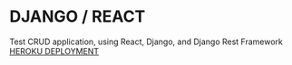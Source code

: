 # DJANGO / REACT
Test CRUD application, using React, Django, and Django Rest Framework
[HEROKU DEPLOYMENT](https://django-react-cjc.herokuapp.com/)
